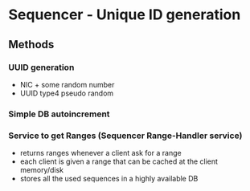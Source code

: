 # Sequencer - Unique ID generation

## Methods

### UUID generation

 - NIC + some random number
 - UUID type4 pseudo random

### Simple DB autoincrement

### Service to get Ranges (Sequencer Range-Handler service)
 - returns ranges whenever a client ask for a range 
 - each client is given a range that can be cached at the client memory/disk
 - stores all the used sequences in a highly available DB
